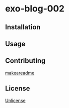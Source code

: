 # exo-blog-002

## Installation

## Usage

## Contributing
[makeareadme](https://www.makeareadme.com/)

## License
[Unlicense](https://choosealicense.com/licenses/unlicense/)
